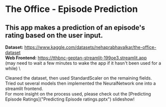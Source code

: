 # The Office - Episode Prediction

## This app makes a prediction of an episode's rating based on the user input.

**Dataset:** https://www.kaggle.com/datasets/nehaprabhavalkar/the-office-dataset \
**Web Frontend:** https://tthbnc-geptan-streamlit-199oe3.streamlit.app \
(may need to wait a few minutes to wake the app if it hasn't been used for a while) \

Cleaned the dataset, then used StandardScaler on the remaining fields. Tried out several models then implemented the NeuralNetwork one into a streamlit frontend. \
For more insight on the process used, please check out the [Predicting Episode Ratings]("Predicting Episode ratings.pptx") slideshow!
